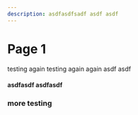 ```yaml
---
description: asdfasdfsadf asdf asdf
---
```


# Page 1

testing again testing again again asdf asdf&#x20;

#### asdfasdf asdfasdf&#x20;

### more testing
